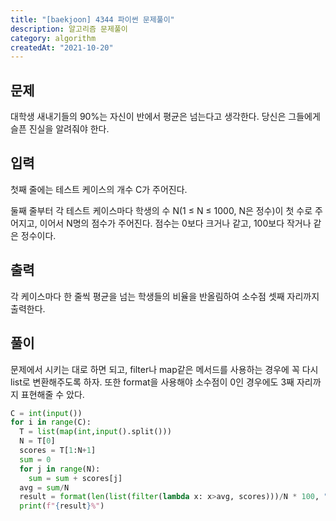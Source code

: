 ```yaml
---
title: "[baekjoon] 4344 파이썬 문제풀이"
description: 알고리즘 문제풀이
category: algorithm
createdAt: "2021-10-20"
---
```


## 문제

대학생 새내기들의 90%는 자신이 반에서 평균은 넘는다고 생각한다. 당신은 그들에게 슬픈 진실을 알려줘야 한다.

## 입력

첫째 줄에는 테스트 케이스의 개수 C가 주어진다.

둘째 줄부터 각 테스트 케이스마다 학생의 수 N(1 ≤ N ≤ 1000, N은 정수)이 첫 수로 주어지고, 이어서 N명의 점수가 주어진다. 점수는 0보다 크거나 같고, 100보다 작거나 같은 정수이다.

## 출력

각 케이스마다 한 줄씩 평균을 넘는 학생들의 비율을 반올림하여 소수점 셋째 자리까지 출력한다.

## 풀이

문제에서 시키는 대로 하면 되고, filter나 map같은 메서드를 사용하는 경우에 꼭 다시 list로 변환해주도록 하자. 또한 format을 사용해야 소수점이 0인 경우에도 3째 자리까지 표현해줄 수 았다.

```python
C = int(input())
for i in range(C):
  T = list(map(int,input().split()))
  N = T[0]
  scores = T[1:N+1]
  sum = 0
  for j in range(N):
    sum = sum + scores[j]
  avg = sum/N
  result = format(len(list(filter(lambda x: x>avg, scores)))/N * 100, ".3f")
  print(f"{result}%")
```
